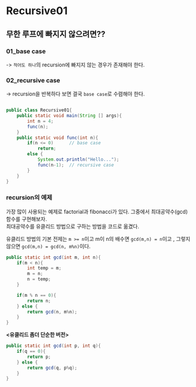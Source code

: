 # __Recursive01__

## 무한 루프에 빠지지 않으려면??

### 01_base case
-> `적어도 하나`의 recursion에 빠지지 않는 경우가 존재해야 한다.

### 02_recursive case
-> recursion을 반복하다 보면 결국 `base case`로 수렴해야 한다.

```java

public class Recursive01{
    public static void main(String [] args){
        int n = 4;
        func(n);
    }
    public static void func(int n){
        if(n <= 0)      // base case
            return;
        else {
            System.out.println("Hello...");
            func(n-1);  // recursive case
        }
    }
}
```

### recursion의 예제
가장 많이 사용되는 예제로 factorial과 fibonacci가 있다. 그중에서 최대공약수(gcd) 함수를 구현해보자.  
최대공약수를 유클리드 방법으로 구하는 방법을 코드로 옮겼다.  

유클리드 방법의 기본 전제는 `m >= n`이고 m이 n의 배수면 `gcd(m,n) = n`이고 , 그렇지 않으면 `gcd(m,n) = gcd(n, m%n)`이다.

```java
public static int gcd(int m, int n){
    if(m < n){
        int temp = m;
        m = n;
        n = temp;
    }

    if(m % n == 0){
        return n;
    } else {
        return gcd(n, m%n);
    }
}
```

__<유클리드 좀더 단순한 버전>__
```java
public static int gcd(int p, int q){
    if(q == 0){
        return p;
    } else {
        return gcd(q, p%q);
    }
}
```
